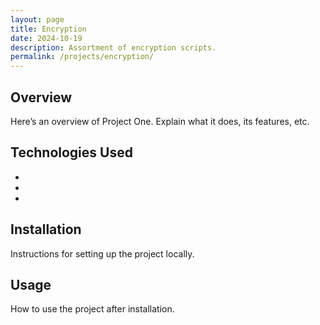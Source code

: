```yaml
---
layout: page
title: Encryption
date: 2024-10-19
description: Assortment of encryption scripts.
permalink: /projects/encryption/
---
```


## Overview
Here’s an overview of Project One. Explain what it does, its features, etc.

## Technologies Used
- 
- 
- 

## Installation
Instructions for setting up the project locally.

## Usage
How to use the project after installation.

